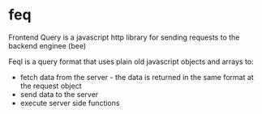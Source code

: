 # feq
Frontend Query is a javascript http library for sending requests to the backend enginee (bee) 

Feql is a query format that uses plain old javascript objects and arrays to: 

- fetch data from the server - the data is returned in the same format at the request object
- send data to the server
- execute server side functions



